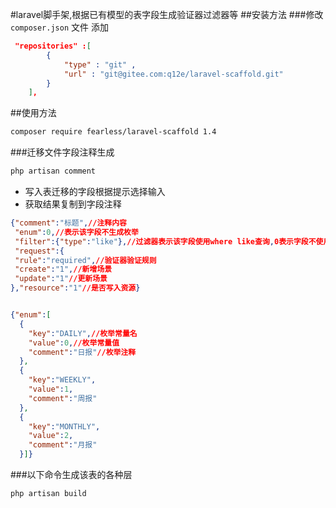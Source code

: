 #laravel脚手架,根据已有模型的表字段生成验证器过滤器等
##安装方法
###修改 `composer.json` 文件
添加
```json
 "repositories" :[
        {
            "type" : "git" ,
            "url" : "git@gitee.com:q12e/laravel-scaffold.git"
        }
    ],
```
##使用方法
```bash
composer require fearless/laravel-scaffold 1.4
```
###迁移文件字段注释生成
```bash
php artisan comment
```
+ 写入表迁移的字段根据提示选择输入
+ 获取结果复制到字段注释
```json 
{"comment":"标题",//注释内容
 "enum":0,//表示该字段不生成枚举
 "filter":{"type":"like"},//过滤器表示该字段使用where like查询,0表示字段不使用过滤器
 "request":{
 "rule":"required",//验证器验证规则
 "create":"1",//新增场景
 "update":"1"//更新场景
},"resource":"1"//是否写入资源}


{"enum":[
  {
    "key":"DAILY",//枚举常量名
    "value":0,//枚举常量值
    "comment":"日报"//枚举注释
  },
  {
    "key":"WEEKLY",
    "value":1,
    "comment":"周报"
  },
  {
    "key":"MONTHLY",
    "value":2,
    "comment":"月报"
  }]}
```
###以下命令生成该表的各种层
```bash
php artisan build
```
